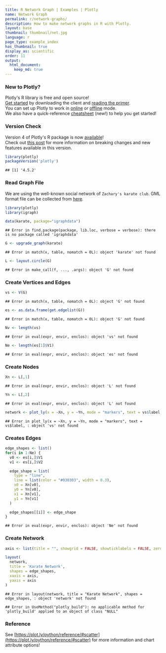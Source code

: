 ```yaml
---
title: R Network Graph | Examples | Plotly
name: Network Graph
permalink: r/network-graphs/
description: How to make network graphs in R with Plotly.
layout: base
thumbnail: thumbnail/net.jpg
language: r
page_type: example_index
has_thumbnail: true
display_as: scientific
order: 11
output:
  html_document:
    keep_md: true
---
```



### New to Plotly?

Plotly's R library is free and open source!<br>
[Get started](https://plot.ly/r/getting-started/) by downloading the client and [reading the primer](https://plot.ly/r/getting-started/).<br>
You can set up Plotly to work in [online](https://plot.ly/r/getting-started/#hosting-graphs-in-your-online-plotly-account) or [offline](https://plot.ly/r/offline/) mode.<br>
We also have a quick-reference [cheatsheet](https://images.plot.ly/plotly-documentation/images/r_cheat_sheet.pdf) (new!) to help you get started!

### Version Check

Version 4 of Plotly's R package is now [available](https://plot.ly/r/getting-started/#installation)!<br>
Check out [this post](http://moderndata.plot.ly/upgrading-to-plotly-4-0-and-above/) for more information on breaking changes and new features available in this version.

```r
library(plotly)
packageVersion('plotly')
```

```
## [1] '4.5.2'
```

### Read Graph File
We are using the well-known social network of `Zachary's karate club`. GML format file can be collected from [here](https://gist.github.com/pravj/9168fe52823c1702a07b).


```r
library(plotly)
library(igraph)

data(karate, package="igraphdata")
```

```
## Error in find.package(package, lib.loc, verbose = verbose): there is no package called 'igraphdata'
```

```r
G <- upgrade_graph(karate)
```

```
## Error in match(x, table, nomatch = 0L): object 'karate' not found
```

```r
L <- layout.circle(G)
```

```
## Error in make_call(f, ..., .args): object 'G' not found
```

### Create Vertices and Edges

```r
vs <- V(G)
```

```
## Error in match(x, table, nomatch = 0L): object 'G' not found
```

```r
es <- as.data.frame(get.edgelist(G))
```

```
## Error in match(x, table, nomatch = 0L): object 'G' not found
```

```r
Nv <- length(vs)
```

```
## Error in eval(expr, envir, enclos): object 'vs' not found
```

```r
Ne <- length(es[1]$V1)
```

```
## Error in eval(expr, envir, enclos): object 'es' not found
```

### Create Nodes

```r
Xn <- L[,1]
```

```
## Error in eval(expr, envir, enclos): object 'L' not found
```

```r
Yn <- L[,2]
```

```
## Error in eval(expr, envir, enclos): object 'L' not found
```

```r
network <- plot_ly(x = ~Xn, y = ~Yn, mode = "markers", text = vs$label, hoverinfo = "text")
```

```
## Error in plot_ly(x = ~Xn, y = ~Yn, mode = "markers", text = vs$label, : object 'vs' not found
```

### Creates Edges

```r
edge_shapes <- list()
for(i in 1:Ne) {
  v0 <- es[i,]$V1
  v1 <- es[i,]$V2

  edge_shape = list(
    type = "line",
    line = list(color = "#030303", width = 0.3),
    x0 = Xn[v0],
    y0 = Yn[v0],
    x1 = Xn[v1],
    y1 = Yn[v1]
  )

  edge_shapes[[i]] <- edge_shape
}
```

```
## Error in eval(expr, envir, enclos): object 'Ne' not found
```

### Create Network

```r
axis <- list(title = "", showgrid = FALSE, showticklabels = FALSE, zeroline = FALSE)

layout(
  network,
  title = 'Karate Network',
  shapes = edge_shapes,
  xaxis = axis,
  yaxis = axis
)
```

```
## Error in layout(network, title = "Karate Network", shapes = edge_shapes, : object 'network' not found
```


```
## Error in UseMethod("plotly_build"): no applicable method for 'plotly_build' applied to an object of class "NULL"
```

### Reference
See [https://plot.ly/python/reference/#scatter](https://plot.ly/python/reference/#scatter) for more information and chart attribute options!
